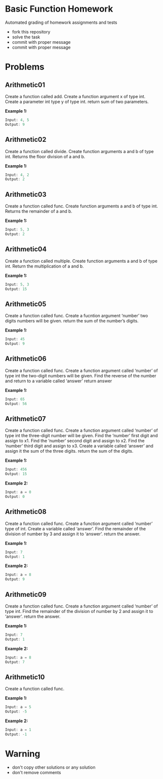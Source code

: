 # Basic Function Homework


Automated grading of homework assignments and tests
- fork this repository
- solve the task
- commit with proper message
- commit with proper message

# Problems
## Arithmetic01

  Create a function called add.
  Create a function argument x of type int.
  Create a parameter int type y of type int.
  return sum of two parameters.

**Example 1:**

```dart
Input: 4, 5
Output: 9

```

## Arithmetic02

  Create a function called divide.
  Create function arguments a and b of type int.
  Returns the floor division of a and b.

**Example 1:**

```dart
Input: 4, 2
Output: 2

```

## Arithmetic03

  Create a function called func.
  Create function arguments a and b of type int.
  Returns the remainder of a and b.

**Example 1:**

```dart
Input: 5, 3
Output: 2

```

## Arithmetic04

  Create a function called multiple.
  Create function arguments a and b of type int.
  Return the multiplication of a and b.

**Example 1:**

```dart
Input: 5, 3
Output: 15

```

## Arithmetic05

  Create a function called func.
  Create a fucntion argument ‘number’
  two digits numbers will be given.
  return the sum of the number’s digits.

**Example 1:**

```dart
Input: 45
Output: 9
```

## Arithmetic06

  Create a function called func.
  Create a function argument called ‘number’ of type int
  the two-digit numbers will be given.
  Find the reverse of the number and return to a variable called ‘answer’
  return answer

**Example 1:**

```dart
Input: 65
Output: 56

```

## Arithmetic07

  Create a function called func.
  Create a function argument  called ‘number’ of type int
  the three-digit number will be given.
  Find the ‘number’ first digit and assign to x1.
  Find the ‘number’ second digit and assign to x2.
  Find the ‘number’ third digit and assign to x3.
  Create a variable called ‘answer’ and assign it the sum of the three digits.
  return the sum of the digits.

**Example 1:**

```dart
Input: 456
Output: 15

```

**Example 2:**

```dart
Input: a = 0
Output: 0

```

## Arithmetic08

  Create a function called func.
  Create a function argument called ‘number’ type of int.
  Create a variable called ‘answer’.
  Find the remainder of the division of number by 3 and assign it to ‘answer’.
  return the answer.

**Example 1:**

```dart
Input: 7
Output: 1

```

**Example 2:**

```dart
Input: a = 8
Output: 9

```

## Arithmetic09

  Create a function called func.
  Create a function argument called ‘number’ of type int.
  Find the remainder of the division of number by 2 and assign it to
  ‘answer’.
  return the answer.

**Example 1:**

```dart
Input: 7
Output: 1

```

**Example 2:**

```dart
Input: a = 8
Output: 7

```

## Arithmetic10

  Create a function called func.

**Example 1:**

```dart
Input: a = 5
Output: -5

```

**Example 2:**

```dart
Input: a = 1
Output: -1

```

# Warning
- don't copy other solutions or any solution
- don't remove comments
